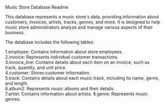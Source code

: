 Music Store Database Readme

This database represents a music store's data, providing information about customers, invoices, artists, tracks, genres, and more. 
It is designed to help music store administrators analyze and manage various aspects of their business.


The database includes the following tables:

1.employee: Contains information about store employees.
<br>
2.invoice: Represents individual customer transactions.
<br>
3.invoice_line: Contains details about each item on an invoice, such as track, quantity, and unit price.
<br>
4.customer: Stores customer information.
<br>
5.track: Contains details about each music track, including its name, genre, and length.
<br>
6.album2: Represents music albums and their details.
<br>
7.artist: Contains information about artists.
8.genre: Represents music genres.

